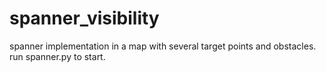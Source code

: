 # spanner_visibility
spanner implementation in a map with several target points and obstacles.
run spanner.py to start.
